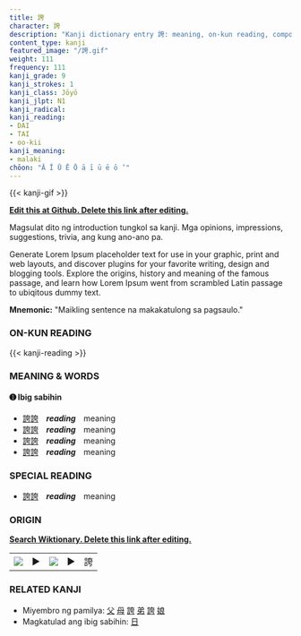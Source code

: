 ```yaml
---
title: 誇
character: 誇
description: "Kanji dictionary entry 誇: meaning, on-kun reading, compounds, origin, related kanji"
content_type: kanji
featured_image: "/誇.gif"
weight: 111
frequency: 111
kanji_grade: 9
kanji_strokes: 1
kanji_class: Jōyō
kanji_jlpt: N1
kanji_radical: 
kanji_reading: 
- DAI
- TAI
- oo-kii
kanji_meaning:
- malaki
chōon: "Ā Ī Ū Ē Ō ā ī ū ē ō ’"
---
```

[//]: # (Don't edit the line below. Kanji animated GIF code is automatically generated.)
{{< kanji-gif >}}

[//]: # (Edit below this line.)

**[Edit this at Github. Delete this link after editing.](https://github.com/tim0g/tim/tree/main/content/kanji/誇/index.md)**

Magsulat dito ng introduction tungkol sa kanji. Mga opinions, impressions, suggestions, trivia, ang kung ano-ano pa.

Generate Lorem Ipsum placeholder text for use in your graphic, print and web layouts, and discover plugins for your favorite writing, design and blogging tools. Explore the origins, history and meaning of the famous passage, and learn how Lorem Ipsum went from scrambled Latin passage to ubiqitous dummy text.
 
**Mnemonic:** "Maikling sentence na makakatulong sa pagsaulo."

### ON-KUN READING

[//]: # (Don't edit the line below. ON-KUN READING code is automatically generated.)
{{< kanji-reading >}}

### MEANING & WORDS

#### ➊ **Ibig sabihin**
  - [誇](../誇)[誇](../誇)　***reading***　meaning
  - [誇](../誇)[誇](../誇)　***reading***　meaning
  - [誇](../誇)[誇](../誇)　***reading***　meaning
  - [誇](../誇)[誇](../誇)　***reading***　meaning

### SPECIAL READING
  - [誇](../誇)[誇](../誇)　***reading***　meaning

### ORIGIN

**[Search Wiktionary. Delete this link after editing.](https://wiktionary.org/wiki/誇)**
<table class="kanji-table"><tr><td>
<img src="60px-誇-bronze.svg.png">
</td><td>▶</td><td>
<img src="60px-誇-oracle.svg.png">
</td><td>▶</td>
<td class="kanji-origin">誇</td>
</tr></table>

### RELATED KANJI
- Miyembro ng pamilya: [父](../父) [母](../母) [誇](../誇) [弟](../弟) [誇](../誇) [娘](../娘)
- Magkatulad ang ibig sabihin: [日](../日)
